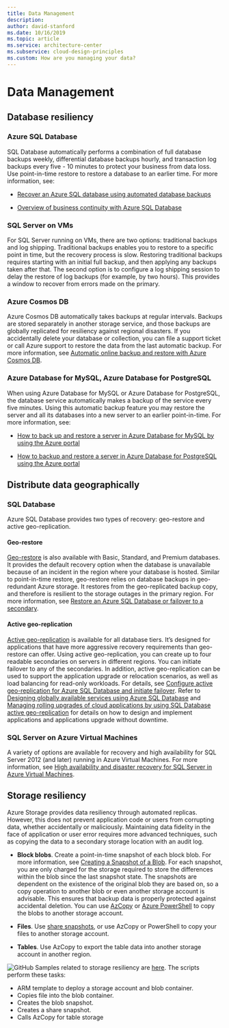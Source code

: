 ```yaml
---
title: Data Management
description: 
author: david-stanford
ms.date: 10/16/2019
ms.topic: article
ms.service: architecture-center
ms.subservice: cloud-design-principles
ms.custom: How are you managing your data? 
---
```


# Data Management

## Database resiliency

### Azure SQL Database

SQL Database automatically performs a combination of full database backups weekly, differential database backups hourly, and transaction log backups every five - 10 minutes to protect your business from data loss. Use point-in-time restore to restore a database to an earlier time. For more information, see:

- [Recover an Azure SQL database using automated database backups](/azure/sql-database/sql-database-recovery-using-backups)

- [Overview of business continuity with Azure SQL Database](/azure/sql-database/sql-database-business-continuity)

### SQL Server on VMs

For SQL Server running on VMs, there are two options: traditional backups and log shipping. Traditional backups enables you to restore to a specific point in time, but the recovery process is slow. Restoring traditional backups requires starting with an initial full backup, and then applying any backups taken after that. The second option is to configure a log shipping session to delay the restore of log backups (for example, by two hours). This provides a window to recover from errors made on the primary.

### Azure Cosmos DB

Azure Cosmos DB automatically takes backups at regular intervals. Backups are stored separately in another storage service, and those backups are globally replicated for resiliency against regional disasters. If you accidentally delete your database or collection, you can file a support ticket or call Azure support to restore the data from the last automatic backup. For more information, see [Automatic online backup and restore with Azure Cosmos DB](/azure/cosmos-db/online-backup-and-restore).

### Azure Database for MySQL, Azure Database for PostgreSQL

When using Azure Database for MySQL or Azure Database for PostgreSQL, the database service automatically makes a backup of the service every five minutes. Using this automatic backup feature you may restore the server and all its databases into a new server to an earlier point-in-time. For more information, see:

- [How to back up and restore a server in Azure Database for MySQL by using the Azure portal](/azure/mysql/howto-restore-server-portal)

- [How to backup and restore a server in Azure Database for PostgreSQL using the Azure portal](/azure/postgresql/howto-restore-server-portal)

## Distribute data geographically

### SQL Database

Azure SQL Database provides two types of recovery: geo-restore and active geo-replication.

#### Geo-restore

[Geo-restore](/azure/sql-database/sql-database-recovery-using-backups/#geo-restore) is also available with Basic, Standard, and Premium databases. It provides the default recovery option when the database is unavailable because of an incident in the region where your database is hosted. Similar to point-in-time restore, geo-restore relies on database backups in geo-redundant Azure storage. It restores from the geo-replicated backup copy, and therefore is resilient to the storage outages in the primary region. For more information, see [Restore an Azure SQL Database or failover to a secondary](/azure/sql-database/sql-database-disaster-recovery).

#### Active geo-replication

[Active geo-replication](/azure/sql-database/sql-database-geo-replication-overview) is available for all database tiers. It’s designed for applications that have more aggressive recovery requirements than geo-restore can offer. Using active geo-replication, you can create up to four readable secondaries on servers in different regions. You can initiate failover to any of the secondaries. In addition, active geo-replication can be used to support the application upgrade or relocation scenarios, as well as load balancing for read-only workloads. For details, see [Configure active geo-replication for Azure SQL Database and initiate failover](/azure/sql-database/sql-database-geo-replication-portal). Refer to [Designing globally available services using Azure SQL Database](/azure/sql-database/sql-database-designing-cloud-solutions-for-disaster-recovery) and [Managing rolling upgrades of cloud applications by using SQL Database active geo-replication](/azure/sql-database/sql-database-manage-application-rolling-upgrade) for details on how to design and implement applications and applications upgrade without downtime.

### SQL Server on Azure Virtual Machines

A variety of options are available for recovery and high availability for SQL Server 2012 (and later) running in Azure Virtual Machines. For more information, see [High availability and disaster recovery for SQL Server in Azure Virtual Machines](/azure/virtual-machines/windows/sql/virtual-machines-windows-sql-high-availability-dr).

## Storage resiliency

Azure Storage provides data resiliency through automated replicas. However, this does not prevent application code or users from corrupting data, whether accidentally or maliciously. Maintaining data fidelity in the face of application or user error requires more advanced techniques, such as copying the data to a secondary storage location with an audit log.

- **Block blobs**. Create a point-in-time snapshot of each block blob. For more information, see [Creating a Snapshot of a Blob](/rest/api/storageservices/creating-a-snapshot-of-a-blob). For each snapshot, you are only charged for the storage required to store the differences within the blob since the last snapshot state. The snapshots are dependent on the existence of the original blob they are based on, so a copy operation to another blob or even another storage account is advisable. This ensures that backup data is properly protected against accidental deletion. You can use [AzCopy](/azure/storage/common/storage-use-azcopy) or [Azure PowerShell](/azure/storage/common/storage-powershell-guide-full) to copy the blobs to another storage account.

- **Files**. Use [share snapshots](/azure/storage/files/storage-snapshots-files), or use AzCopy or PowerShell to copy your files to another storage account.

- **Tables**. Use AzCopy to export the table data into another storage account in another region.

![GitHub](../../_images/github.png) Samples related to storage resiliency are [here](https://github.com/mspnp/samples/tree/master/ResiliencyStorageSnapshotsSample). The scripts perform these tasks: 

- ARM template to deploy a storage account and blob container. 
- Copies file into the blob container. 
- Creates the blob snapshot. 
- Creates a share snapshot. 
- Calls AzCopy for table storage